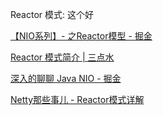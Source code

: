 Reactor 模式: 这个好

[【NIO系列】- 之Reactor模型 - 掘金](https://juejin.im/post/5b4570cce51d451984695a9b)

[Reactor 模式简介 | 三点水](https://lotabout.me/2018/reactor-pattern/)

[深入的聊聊 Java NIO - 掘金](https://juejin.im/post/5ca9bff2f265da24c1118290)

[Netty那些事儿 - Reactor模式详解](https://www.jianshu.com/p/1ccbc6a348db)





